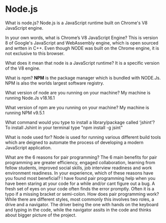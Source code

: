 # Node.js

What is node.js?
Node.js is a JavaScript runtime built on Chrome's V8 JavaScript engine.

In your own words, what is Chrome’s V8 JavaScript Engine?
This is version 8 of Google's JavaScript and WebAssembly engine, which is open sourced and wrtten in C++. Even though NODE was built on the Chrome engine, it is not exclusive to this browser.

What does it mean that node is a JavaScript runtime?
It is a specific version of the V8 engine.

What is npm?
**NPM** is the package manager which is bundled with NODE.Js. NPM is also the worlds largest software registry.

What version of node are you running on your machine?
My machine is running Node.Js v18.16.1

What version of npm are you running on your machine?
My machine is running NPM v9.5.1

What command would you type to install a library/package called ‘jshint’?
To install Jshint in your terminal type
"npm install -g jsint"

What is node used for?
Node is used for running various different build tools which are deigned to automate the process of developing a modern JavaScript application.

What are the 6 reasons for pair programming?
The 6 main benefits for pair programming are greater efficiency, engaged collaboration, learning from fellow students, improved social skills, job interview readiness and work environment readiness.
In your experience, which of these reasons have you found most beneficial?
I have found pair programming help when you have been staring at your code for a while and/or cant figure out a bug. A fresh set of eyes on your code often finds the error promptly. Often it is a typo if a missing bracket or semi-colon.
How does pair programming work?
While there are different styles, most commonly this involves two roles, a drive and a navigator. The driver being the one with hands on the keyboard and typing in the code, while the navigator assits in the code and thinks about bigger picture of the project.
